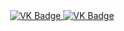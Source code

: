 <div id="badges" align ="center"> 
  <a href= "https://vk.com/id75769584"> 
    <img src = "https://img.shields.io/badge/VK-blue?style=for-the-badge&logo=Vk&logoColor=white" alt="VK Badge" /> 
  </a>
    <a href= "https://mail.google.com/mail/u/0/#inbox"> 
      <img src = "https://img.shields.io/badge/EMAIL-red?style=for-the-badge&logo=Gmail&logoColor=white" alt="VK Badge"/> 
    </a>
</div>
